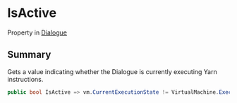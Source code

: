 # IsActive

Property in [Dialogue](/api/csharp/yarn.dialogue.md)

## Summary


Gets a value indicating whether the Dialogue is currently
executing Yarn instructions.


```csharp
public bool IsActive => vm.CurrentExecutionState != VirtualMachine.ExecutionState.Stopped;
```


